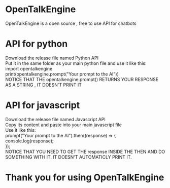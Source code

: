 # OpenTalkEngine
OpenTalkEngine is a open source , free to use API for chatbots
# API for python
Download the release file named Python API \
Put it in the same folder as your main python file and use it like this:\
import opentalkengine\
print(opentalkengine.prompt("Your prompt to the AI"))\
NOTICE THAT THE opentalkengine.prompt() RETURNS YOUR RESPONSE AS A STRING , IT DOESN'T PRINT IT
# API for javascript
Download the release file named Javascript API\
Copy its content and paste into your main javascript file\
Use it like this:\
prompt("Your prompt to the AI").then((response) => {\
console.log(response);\
});\
NOTICE THAT YOU NEED TO GET THE response INSIDE THE THEN AND DO SOMETHING WITH IT. IT DOESN'T AUTOMATICLY PRINT IT.
# Thank you for using OpenTalkEngine

